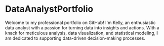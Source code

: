 # DataAnalystPortfolio
Welcome to my professional portfolio on GitHub! I'm Kelly, an enthusiastic data analyst with a passion for turning data into insights and actions. With a knack for meticulous analysis, data visualization, and statistical modeling, I am dedicated to supporting data-driven decision-making processes.
